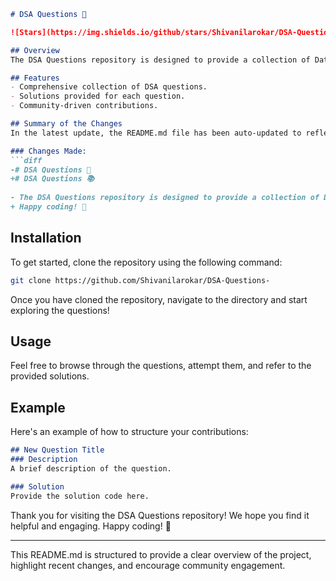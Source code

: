 ```markdown
# DSA Questions 📖

![Stars](https://img.shields.io/github/stars/Shivanilarokar/DSA-Questions-) ![Forks](https://img.shields.io/github/forks/Shivanilarokar/DSA-Questions-)

## Overview
The DSA Questions repository is designed to provide a collection of Data Structures and Algorithms (DSA) questions to help you enhance your coding skills and prepare for technical interviews.

## Features
- Comprehensive collection of DSA questions.
- Solutions provided for each question.
- Community-driven contributions.

## Summary of the Changes
In the latest update, the README.md file has been auto-updated to reflect the following changes:

### Changes Made:
```diff
-# DSA Questions 📖
+# DSA Questions 📚
 
- The DSA Questions repository is designed to provide a collection of Data Structures and Algorithms (DSA) questions to help you enhance your coding skills and prepare for technical interviews.
+ Happy coding! 🎉
```

## Installation
To get started, clone the repository using the following command:
```bash
git clone https://github.com/Shivanilarokar/DSA-Questions-
```
Once you have cloned the repository, navigate to the directory and start exploring the questions!

## Usage
Feel free to browse through the questions, attempt them, and refer to the provided solutions.

## Example
Here's an example of how to structure your contributions:

```markdown
## New Question Title
### Description
A brief description of the question.

### Solution
Provide the solution code here.
```

Thank you for visiting the DSA Questions repository! We hope you find it helpful and engaging. Happy coding! 🎉

---
This README.md is structured to provide a clear overview of the project, highlight recent changes, and encourage community engagement.
```